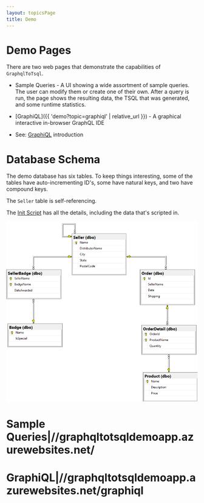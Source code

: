 ```yaml
---
layout: topicsPage
title: Demo
---
```


<div markdown="1">

# Demo Pages

There are two web pages that demonstrate the capabilities of `GraphqlToTsql`.

* Sample Queries - A UI showing a wide assortment of sample queries. The user can modify them
    or create one of their own. After a query is run, the page shows the
    resulting data, the TSQL that was generated, and some runtime statistics.

* [GraphiQL]({{ 'demo?topic=graphiql' | relative_url }}) - A graphical interactive in-browser GraphQL IDE

* See: [GraphiQL](https://github.com/graphql/graphiql/blob/main/packages/graphiql/README.md) introduction

</div>

<div markdown="1">

# Database Schema

The demo database has six tables. To keep things interesting, some of the tables
have auto-incrementing ID's, some have natural keys, and two have compound keys.

The `Seller` table is self-referencing.

The [Init Script](https://github.com/stevekerrick/GraphqlToTsql/blob/main/src/DemoEntities/DatabaseCreateScript.sql) has all the details, including the data that's scripted in.

![](images/schemaDiagram.png)
</div>

<div markdown="1">

# Sample Queries|//graphqltotsqldemoapp.azurewebsites.net/

</div>

<div markdown="1">

# GraphiQL|//graphqltotsqldemoapp.azurewebsites.net/graphiql

</div>
